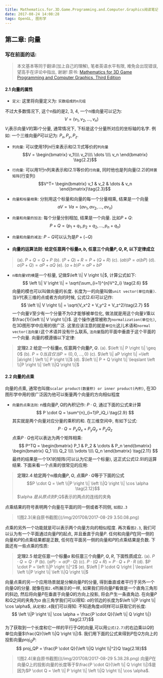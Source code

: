 ```yaml
---
title: Mathematics.for.3D.Game.Programming.and.Computer.Graphics阅读笔记(二)
date: 2017-08-24 14:08:28
tags: OpenGL, 图形学
---
```

## 第二章: 向量

### 写在前面的话: 
> 本文基本等同于翻译(加上自己的理解), 笔者英语水平有限, 难免会出现错误, 望高手在评论中指出, 谢谢!
> 原书: [Mathematics for 3D Game Programming and Computer Graphics, Third Edition][1_booksite] 

#### 2.1 向量的属性

+ `定义`: 这里将向量定义为: `实数组成的n元组`

不过大多数情况下, 这个n指的是2, 3, 4, 一个n维向量可以记为:
$$V=(v_1,v_2,...,v_n) \tag{2.1}$$
$V_i$表示向量$V$的第i个分量, 通常情况下, 下标是这个分量所对应的坐标轴的名字. 例如: 一个三维向量$P$可以记为: $P_x,P_y,P_z$.
+ `列向量`: 可以使用1列n行来表示和(2.1)式等价的`列向量`
$$V = 
\begin{bmatrix}
v_1\\\\ v_2\\\\ \dots \\\\ v_n
\end{bmatrix} \tag{2.2}$$

+ `行向量`: 可以用1行n列来表示和(2.1)等价的`行向量`, 同时他也是列向量(2.2)的`转置矩阵`(行变列)
$$V^T=
\begin{bmatrix}
v_1 & v_2 & \dots & v_n
\end{bmatrix}\tag{2.3}$$

+ `向量和标量相乘`: 分别用这个标量和向量的每一个分量相乘, 结果是一个向量
$$
aV=Va=(av_1,av_2,\dots,av_n) \tag{2.4}
$$

+ `向量和向量的加法`: 每个分量分别相加, 结果是一个向量. 比如$P + Q$:
$$
P + Q = (p_1 + q_1,p_2 + q_2,\dots,p_n + q_n)
\tag{2.5}$$

+ `向量和向量的减法`: $P - Q$可以认为是$P + (-Q)$

+ #### 向量的运算法则: 给定任意两个标量$a,b$, 任意三个向量$P,Q,R$, 以下定律成立
> (a). $P + Q = Q + P$
> (b). $(P + Q) + R = P + (Q + R)$
> (c). $(ab)P = a(bP)$
> (d). $a(P + Q) = aP + aQ$
> (e). $(a + b)P = aP + bP$

+ `n维向量V的模`是一个标量, 记做$\left \\| V \right \\|$, 计算公式如下:
$$
\left \\| V \right \\| = \sqrt{\sum_{i=1}^{n}V^2_i} \tag{2.6}
$$
向量的模也可以叫做向量的长度. 长度为一的向量叫做`unit vector(单位向量)`. 当$V$代表三维的点或者方向的时候, 公式(2.6)可以记作:
$$
\left \\| V \right \\| = \sqrt{V_x^2 + V_y^2 + V_z^2}\tag{2.7}
$$
一个向量$V$至少有一个分量不为0才能够被单位化, 做法就是用这个向量$V$乘以$\frac{1}{\left \\| V \right \\|}$. 这个操作通常被称为`normalization(单位化)`, 在3D图形学中应用的很广泛. 这里应该注意的就是`单位化`这儿术语和`normal vector(法向量)`这个术语并没有什么联系, `法向量`指的平面中垂直于这个平面的一个向量. 向量的模遵循以下定律:
> **定理2.2 给定一个标量$a$, 任意两个向量$P, Q$.**
> (a). $\left \\| P \right \\| \geq 0$
> (b). $P = 0 当且仅当 P = (0,0,\dots,0)$
> (c). $\left \\| aP \right \\| =\left |a\right | \left \\| P \right \\|$
> (d). $\left \\| P + Q \right \\| \leqslant \left \\|P \right \\| \left \\|Q \right \\|$

#### 2.2 向量的点乘

向量的点乘, 通常也叫做`scalar product(数量积) or inner product(內积)`, 在3D图形学中用的很广泛因为他可以衡量两个向量的方向相似程度

+ `向量的点乘法则`: n维向量$P, Q$的內积记作: $P \cdot Q$, 通过下面的公式来计算
$$
P \cdot Q = \sum^{n}_{i=1}P_iQ_i \tag{2.9}
$$
其实就是两个向量对应分量的乘积的和. 在三维空间中, 有如下公式:
$$P\cdot Q = P_xQ_x + P_yQ_y + P_zQ_z \tag{2.10}$$
点乘$P \cdot Q$也可以表达为两个矩阵相乘:
$$
P^TQ = \begin{bmatrix}
P_1 & P_2 & \cdots & P_n
\end{bmatrix}
\begin{bmatrix}
Q_1 \\\\ Q_2 \\\\ \vdots \\\\ Q_n
\end{bmatrix} \tag{2.11}
$$
最终的结果是一个1X1的矩阵(可以认为它是一个标量), 这正式公式(2.9)的运算结果.
下面来看一个点乘的很常见的应用:
> **定理2.4 给定两个n维向量$P,Q$, 点乘$P \cdot Q$等于下面的公式**
> $$P \cdot Q = \left \\|P \right \\| \left \\|Q \right \\| \cos \alpha \tag{2.12}$$
> $\alpha $是从原点到$P,Q$表示的两点的连线的夹角

点乘结果的符号表明两个向量在平面的同一侧或者不同侧, `如图2.3`
> ![图2.3(来自原书截图)](/img/201708/2017-08-29 3.50.08.png)

点乘的另外一个功能就是可以表示两个向量方向的相似程度. 再次看`图2.3`, 我们可以认为有一个平面通过向量$P$的起点, 并且垂直于向量$P$. 任何和向量$P$在同一侧的向量和$P$的点乘结果都是正数, 任何在平面另一侧的向量和$P$的点乘结果是负数.
下面还有一些点乘的性质:
> **定理2.5 给定任意一个标量$a$ 和任意三个向量$P,Q,R$, 下面性质成立.**
> (a). $P \cdot Q = Q \cdot P$
> (b). $(aP) \cdot = a(P \cdot Q)$
> (c). $P \cdot (Q + R) = P \cdot Q + P \cdot R$
> (d). $P \cdot P = \left \\|P \right \\|^2$
> (e). $\left | P \cdot Q \right | \leqslant \left \\|P \right \\| \left \\|Q \right \\|$

向量点乘的另一个应用场景就是分解向量$P$的分量, 得到垂直或者平行于另外一个向量$Q$的分量. 就像在`图2.4`所展示的一样, 如果我们将向量$P$看做是一个直角三角形的斜边, 然后将向量$P$在垂直于向量$Q$的方向上投影, 将会产生一条直角边. 在向量$P$和$Q$之间的夹角为$\alpha$
由三角学我们可以得知: $\alpha$的邻边的长度为$\left \\|P \right \\| \cos \alpha$, 从`定理2.4`我们可以得知: 不知道角度$\alpha$同样可以获取它的长度:
$$
\left \\|P \right \\| \cos \alpha = \frac{P \cdot Q}{\left \\| Q \right \\|}
\tag{2.17}$$
为了获取到一个长度和它一样的平行于$Q$的向量,可以用`公式(2.7)`的右边乘以$Q$的单位向量$\frac{Q}{\left \\|Q \right \\|}$. 我们用下面的公式来得到$P$在$Q$方向上的投影向量$proj_QP$:
$$
proj_QP = \frac{P \cdot Q}{\left \\|Q \right \\|^2}Q
\tag{2.18}$$

> ![图2.4(来自原书截图)](/img/201708/2017-08-29 5.38.28.png)
> 向量$P$在向量$Q$上的投影向量的长度等于$\frac{P \cdot Q}{\left \\| Q \right \\|}$是因为$P \cdot Q = \left \\| P \right \\| \left \\|Q \right \\| \cos \alpha$.













[1_booksite]: http://www.mathfor3dgameprogramming.com/